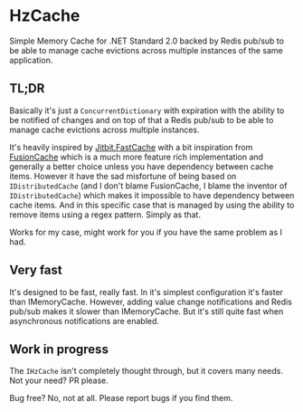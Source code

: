 # HzCache

Simple Memory Cache for .NET Standard 2.0 backed by Redis pub/sub to be able to manage cache evictions
across multiple instances of the same application.

## TL;DR

Basically it's just a `ConcurrentDictionary` with expiration with the ability to be notified of
changes and on top of that a Redis pub/sub to be able to manage cache evictions across multiple instances.

It's heavily inspired by [Jitbit.FastCache](https://github.com/jitbit/FastCache) with a bit inspiration
from [FusionCache](https://github.com/ZiggyCreatures/FusionCache) which is a much more feature rich implementation
and generally a better choice unless you have dependency between cache items. However it have the sad misfortune of
being based on `IDistributedCache` (and I don't blame FusionCache, I blame the inventor of `IDistributedCache`)
which makes it impossible to have dependency between cache items. And in this specific case that is managed
by using the ability to remove items using a regex pattern. Simply as that.

Works for my case, might work for you if you have the same problem as I had.

## Very fast

It's designed to be fast, really fast. In it's simplest configuration it's faster than IMemoryCache. However,
adding value change notifications and Redis pub/sub makes it slower than IMemoryCache. But it's still quite fast
when asynchronous notifications are enabled.

## Work in progress

The `IHzCache` isn't completely thought through, but it covers many needs. Not your need? PR please.

Bug free? No, not at all. Please report bugs if you find them.